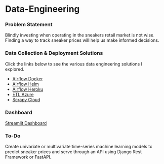 # Data-Engineering

### Problem Statement
Blindly investing when operating in the sneakers retail market is not wise. Finding a way to track sneaker prices will help us make informed decisions.


### Data Collection & Deployment Solutions
Click the links below to see the various data engineering solutions I explored.

- [Airflow Docker](https://github.com/Deji01/Airflow-ETL)
- [Airflow Helm](https://github.com/Deji01/Airflow-Sneakers)
- [Airflow Heroku](https://github.com/Deji01/Airflow-Heroku)
- [ETL Azure](https://github.com/Deji01/Azure-Function-Sneakers)
- [Scrapy Cloud](https://github.com/Deji01/scrapy-scrapeops)

### Dashboard
[Streamlit Dashboard](https://deji01-streamlit-dash-dashboard-7rxjad.streamlitapp.com/)

### To-Do
Create univariate or multivariate time-series machine learning models to predict sneaker prices and serve through an API using Django Rest Framework or FastAPI.
